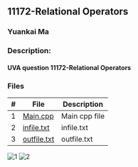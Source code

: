 ## 11172-Relational Operators
### Yuankai Ma
### Description:
#### UVA question 11172-Relational Operators

### Files

|   #   | File            | Description                                        |
| :---: | --------------- | -------------------------------------------------- |
|   1   | <a href="https://github.com/Kyrie-Ma/4883-Programming_Techniques-Ma/blob/master/Assignment/P01/11172/main.cpp" > Main.cpp         | Main cpp file      |
|   2   | <a href="https://github.com/Kyrie-Ma/4883-Programming_Techniques-Ma/blob/master/Assignment/P01/11172/infile.txt" > infile.txt         | infile.txt      |
|   3   | <a href="https://github.com/Kyrie-Ma/4883-Programming_Techniques-Ma/blob/master/Assignment/P01/11172/outfile.txt" > outfile.txt         | outfile.txt      |

![1](https://user-images.githubusercontent.com/60235679/91651264-468ab480-ea50-11ea-88b0-cad244439c22.png)
![2](https://user-images.githubusercontent.com/60235679/91651266-48547800-ea50-11ea-9103-b2f0daa588fd.png)
